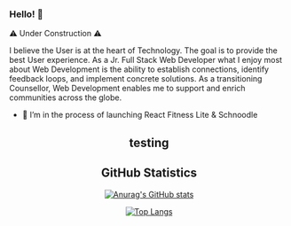 ### Hello! 👋
:warning: Under Construction :warning:

I believe the User is at the heart of Technology. The goal is to provide the best User experience. As a Jr. Full Stack Web Developer what I enjoy most about Web Development is the ability to establish connections, identify feedback loops, and implement concrete solutions. As a transitioning Counsellor, Web Development enables me to support and enrich communities across the globe.

- 🚀 I’m in the process of launching React Fitness Lite & Schnoodle


<style>
  .github-stats{
    text-align: center;
    /* border=solid */
    /* border-bottom= */

  }
</style>

<h2 class="github-stats">testing</h2>

<h2 align="center"> GitHub Statistics </h2>
<div align="center">

[![Anurag's GitHub stats](https://github-readme-stats.vercel.app/api?username=riazckhan&show_icons=true&theme=algolia)](https://github.com/anuraghazra/github-readme-stats)

[![Top Langs](https://github-readme-stats.vercel.app/api/top-langs/?username=riazckhan&layout=compact&theme=algolia)](https://github.com/anuraghazra/github-readme-stats)

</div>

<!--
**RiazCKhan/riazckhan** is a ✨ _special_ ✨ repository because its `README.md` (this file) appears on your GitHub profile.

Here are some ideas to get you started:

- 🌱 I’m currently learning ...
- 👯 I’m looking to collaborate on ...
- 🤔 I’m looking for help with ...
- 💬 Ask me about ...
- 📫 How to reach me: ...
- 😄 Pronouns: ...
- ⚡ Fun fact: ...
-->
